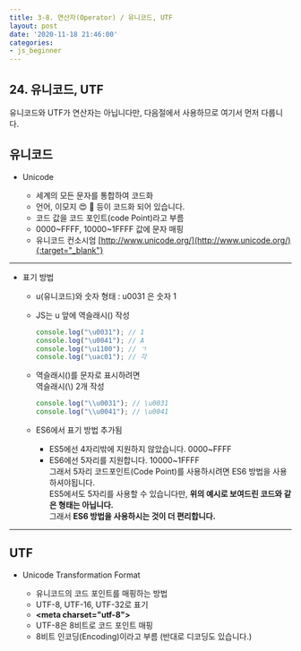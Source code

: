 ```yaml
---
title: 3-8. 연산자(Operator) / 유니코드, UTF
layout: post
date: '2020-11-18 21:46:00'
categories:
- js_beginner
---
```


## 24. 유니코드, UTF

유니코드와 UTF가 연산자는 아닙니다만, 다음절에서 사용하므로 여기서 먼저 다룹니다.  

## 유니코드

* Unicode

    * 세계의 모든 문자를 통합하여 코드화
    * 언어, 이모지 😍 🤣 등이 코드화 되어 있습니다.
    * 코드 값을 코드 포인트(code Point)라고 부름
    * 0000~FFFF, 10000~1FFFF 값에 문자 매핑
    * 유니코드 컨소시엄 [http://www.unicode.org/](http://www.unicode.org/){:target="_blank"}
    
---

* 표기 방법

    * u(유니코드)와 숫자 형태 : u0031 은 숫자 1
    * JS는 u 앞에 역슬래시(\) 작성
    
        ```javascript
        console.log("\u0031"); // 1
        console.log("\u0041"); // A
        console.log("\u1100"); // ㄱ
        console.log("\uac01"); // 각
        ```
    
    * 역슬래시(\)를 문자로 표시하려면  
      역슬래시(\\) 2개 작성
      
        ```javascript
        console.log("\\u0031"); // \u0031
        console.log("\\u0041"); // \u0041
        ```
      
    * ES6에서 표기 방법 추가됨
    
        * ES5에선 4자리밖에 지원하지 않았습니다. 0000~FFFF  
        * ES6에선 5자리를 지원합니다. 10000~1FFFF  
          그래서 5자리 코드포인트(Code Point)를 사용하시려면 ES6 방법을 사용하셔야됩니다.  
          ES5에서도 5자리를 사용할 수 있습니다만, **위의 예시로 보여드린 코드와 같은 형태는 아닙니다.**  
          그래서 **ES6 방법을 사용하시는 것이 더 편리합니다.**
          
---

## UTF

* Unicode Transformation Format

    * 유니코드의 코드 포인트를 매핑하는 방법
    * UTF-8, UTF-16, UTF-32로 표기
    * **&lt;meta charset="utf-8"&gt;**
    * UTF-8은 8비트로 코드 포인트 매핑
    * 8비트 인코딩(Encoding)이라고 부름 (반대로 디코딩도 있습니다.)
